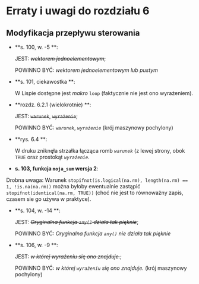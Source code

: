 # Erraty i uwagi do rozdziału 6      #
## Modyfikacja przepływu sterowania ##


-   **s. 100, w. -5 **:

    JEST: ~~*wektorem jednoelementowym*~~;

    POWINNO BYĆ: *wektorem jednoelementowym lub pustym*

-   **s. 101, ciekawostka **:

    W Lispie dostępne jest *makro* `loop` (faktycznie nie jest ono
    wyrażeniem).

-   **rozdz. 6.2.1 (wielokrotnie) **:

    JEST: ~~`warunek`~~, ~~`wyrażenie`~~;

    POWINNO BYĆ: *`warunek`*, *`wyrażenie`* (krój maszynowy pochylony)

-   **rys. 6.4 **:

    W druku zniknęła strzałka łącząca romb *`warunek`* (z lewej strony,
    obok `TRUE` oraz prostokąt *`wyrażenie`*.


-   **s. 103, funkcja `moja_sum` wersja 2**:

   Drobna uwaga:
   Warunek `stopifnot(is.logical(na.rm), length(na.rm) == 1, !is.na(na.rm))`
   można byłoby ewentualnie zastąpić `stopifnot(identical(na.rm, TRUE))`
   (choć nie jest to równoważny zapis, czasem sie go używa w praktyce).

-   **s. 104, w. -14 **:

    JEST: ~~*Oryginalna funkcja `any()` działa tak pięknie*~~;

    POWINNO BYĆ: *Oryginalna funkcja `any()` nie działa tak pięknie*

-   **s. 106, w. -9 **:

    JEST: ~~*w której wyrażeniu się ono znajduje.*~~;

    POWINNO BYĆ: *w której `wyrażeniu` się ono znajduje.* (krój maszynowy pochylony)
